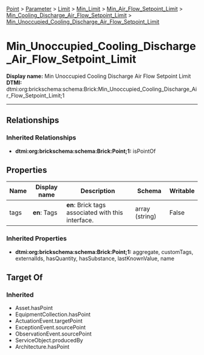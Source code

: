 [Point](../../../../../Point.md) > [Parameter](../../../../Parameter.md) > [Limit](../../../Limit.md) > [Min_Limit](../../Min_Limit.md) > [Min_Air_Flow_Setpoint_Limit](../Min_Air_Flow_Setpoint_Limit.md) > [Min_Cooling_Discharge_Air_Flow_Setpoint_Limit](Min_Cooling_Discharge_Air_Flow_Setpoint_Limit.md) > [Min_Unoccupied_Cooling_Discharge_Air_Flow_Setpoint_Limit](.)
# Min_Unoccupied_Cooling_Discharge_Air_Flow_Setpoint_Limit

**Display name:** Min Unoccupied Cooling Discharge Air Flow Setpoint Limit<br />
**DTMI:** dtmi:org:brickschema:schema:Brick:Min_Unoccupied_Cooling_Discharge_Air_Flow_Setpoint_Limit;1

---
## Relationships
### Inherited Relationships
* **dtmi:org:brickschema:schema:Brick:Point;1:** isPointOf
## Properties
|Name|Display name|Description|Schema|Writable|
|-|-|-|-|-|
|tags|**en**: Tags|**en**: Brick tags associated with this interface.|array (string)|False|
### Inherited Properties
* **dtmi:org:brickschema:schema:Brick:Point;1:** aggregate, customTags, externalIds, hasQuantity, hasSubstance, lastKnownValue, name
## Target Of
### Inherited
* Asset.hasPoint
* EquipmentCollection.hasPoint
* ActuationEvent.targetPoint
* ExceptionEvent.sourcePoint
* ObservationEvent.sourcePoint
* ServiceObject.producedBy
* Architecture.hasPoint
